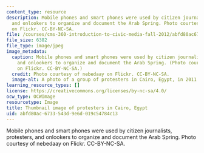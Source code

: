 ```yaml
---
content_type: resource
description: Mobile phones and smart phones were used by citizen journalists, protesters,
  and onlookers to organize and document the Arab Spring. Photo courtesy of nebedaay
  on Flickr. CC-BY-NC-SA.
file: /courses/cms-360-introduction-to-civic-media-fall-2012/abfd80ac6733543d9e6d019c54784c13_cms-360f12-th.jpg
file_size: 6382
file_type: image/jpeg
image_metadata:
  caption: Mobile phones and smart phones were used by citizen journalists, protesters,
    and onlookers to organize and document the Arab Spring. (Photo courtesy of [nebedaay](http://www.flickr.com/photos/nebedaay/5429437994)
    on Flickr. CC-BY-NC-SA.)
  credit: Photo courtesy of nebedaay on Flickr. CC-BY-NC-SA.
  image-alt: A photo of a group of protesters in Cairo, Egypt, in 2011.
learning_resource_types: []
license: https://creativecommons.org/licenses/by-nc-sa/4.0/
ocw_type: OCWImage
resourcetype: Image
title: Thumbnail image of protesters in Cairo, Egypt
uid: abfd80ac-6733-543d-9e6d-019c54784c13
---
```

Mobile phones and smart phones were used by citizen journalists, protesters, and onlookers to organize and document the Arab Spring. Photo courtesy of nebedaay on Flickr. CC-BY-NC-SA.